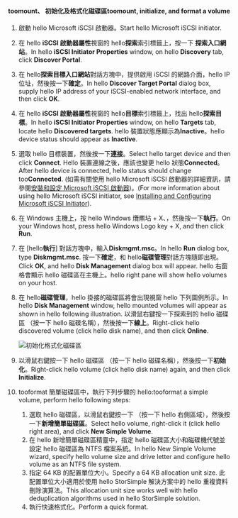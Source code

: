 <!--author=SharS last changed: 9/17/15-->

#### <a name="toomount-initialize-and-format-a-volume"></a><span data-ttu-id="e1e24-101">toomount、 初始化及格式化磁碟區</span><span class="sxs-lookup"><span data-stu-id="e1e24-101">toomount, initialize, and format a volume</span></span>
1. <span data-ttu-id="e1e24-102">啟動 hello Microsoft iSCSI 啟動器。</span><span class="sxs-lookup"><span data-stu-id="e1e24-102">Start hello Microsoft iSCSI initiator.</span></span>
2. <span data-ttu-id="e1e24-103">在 hello **iSCSI 啟動器屬性**視窗的 hello**探索**索引標籤上，按一下 **探索入口網站**。</span><span class="sxs-lookup"><span data-stu-id="e1e24-103">In hello **iSCSI Initiator Properties** window, on hello **Discovery** tab, click **Discover Portal**.</span></span>
3. <span data-ttu-id="e1e24-104">在 hello**探索目標入口網站**對話方塊中，提供啟用 iSCSI 的網路介面，hello IP 位址，然後按一下**確定**。</span><span class="sxs-lookup"><span data-stu-id="e1e24-104">In hello **Discover Target Portal** dialog box, supply hello IP address of your iSCSI-enabled network interface, and then click **OK**.</span></span> 
4. <span data-ttu-id="e1e24-105">在 hello **iSCSI 啟動器屬性**視窗的 hello**目標**索引標籤上，找出 hello**探索目標**。</span><span class="sxs-lookup"><span data-stu-id="e1e24-105">In hello **iSCSI Initiator Properties** window, on hello **Targets** tab, locate hello **Discovered targets**.</span></span> <span data-ttu-id="e1e24-106">hello 裝置狀態應顯示為**Inactive**。</span><span class="sxs-lookup"><span data-stu-id="e1e24-106">hello device status should appear as **Inactive**.</span></span>
5. <span data-ttu-id="e1e24-107">選取 hello 目標裝置，然後按一下**連接**。</span><span class="sxs-lookup"><span data-stu-id="e1e24-107">Select hello target device and then click **Connect**.</span></span> <span data-ttu-id="e1e24-108">Hello 裝置連線之後，應該也變更 hello 狀態**Connected**。</span><span class="sxs-lookup"><span data-stu-id="e1e24-108">After hello device is connected, hello status should change too**Connected**.</span></span> <span data-ttu-id="e1e24-109">(如需有關使用 hello Microsoft iSCSI 啟動器的詳細資訊，請參閱[安裝和設定 Microsoft iSCSI 啟動器][1])。</span><span class="sxs-lookup"><span data-stu-id="e1e24-109">(For more information about using hello Microsoft iSCSI initiator, see [Installing and Configuring Microsoft iSCSI Initiator][1]).</span></span>
6. <span data-ttu-id="e1e24-110">在 Windows 主機上，按 hello Windows 爦羆坫 + X、，然後按一下**執行**。</span><span class="sxs-lookup"><span data-stu-id="e1e24-110">On your Windows host, press hello Windows Logo key + X, and then click **Run**.</span></span> 
7. <span data-ttu-id="e1e24-111">在 [hello**執行**] 對話方塊中，輸入**Diskmgmt.msc**。</span><span class="sxs-lookup"><span data-stu-id="e1e24-111">In hello **Run** dialog box, type **Diskmgmt.msc**.</span></span> <span data-ttu-id="e1e24-112">按一下**確定**，和 hello**磁碟管理**對話方塊隨即出現。</span><span class="sxs-lookup"><span data-stu-id="e1e24-112">Click **OK**, and hello **Disk Management** dialog box will appear.</span></span> <span data-ttu-id="e1e24-113">hello 右窗格會顯示 hello 磁碟區在主機上。</span><span class="sxs-lookup"><span data-stu-id="e1e24-113">hello right pane will show hello volumes on your host.</span></span>
8. <span data-ttu-id="e1e24-114">在 hello**磁碟管理**，hello 掛接的磁碟區將會出現視窗 hello 下列圖例所示。</span><span class="sxs-lookup"><span data-stu-id="e1e24-114">In hello **Disk Management** window, hello mounted volumes will appear as shown in hello following illustration.</span></span> <span data-ttu-id="e1e24-115">以滑鼠右鍵按一下探索到的 hello 磁碟區 （按一下 hello 磁碟名稱），然後按一下**線上**。</span><span class="sxs-lookup"><span data-stu-id="e1e24-115">Right-click hello discovered volume (click hello disk name), and then click **Online**.</span></span>
   
     ![初始化格式化磁碟區](./media/storsimple-8000-mount-initialize-format-volume/step7initializeformatvolume.png) 
9. <span data-ttu-id="e1e24-117">以滑鼠右鍵按一下 hello 磁碟區 （按一下 hello 磁碟名稱），然後按一下**初始化**。</span><span class="sxs-lookup"><span data-stu-id="e1e24-117">Right-click hello volume (click hello disk name) again, and then click **Initialize**.</span></span>
10. <span data-ttu-id="e1e24-118">tooformat 簡單磁碟區中，執行下列步驟的 hello:</span><span class="sxs-lookup"><span data-stu-id="e1e24-118">tooformat a simple volume, perform hello following steps:</span></span>
    
    1. <span data-ttu-id="e1e24-119">選取 hello 磁碟區，以滑鼠右鍵按一下 （按一下 hello 右側區域），然後按一下**新增簡單磁碟區**。</span><span class="sxs-lookup"><span data-stu-id="e1e24-119">Select hello volume, right-click it (click hello right area), and click **New Simple Volume**.</span></span>
    2. <span data-ttu-id="e1e24-120">在 hello 新增簡單磁碟區精靈中，指定 hello 磁碟區大小和磁碟機代號並設定 hello 磁碟區為 NTFS 檔案系統。</span><span class="sxs-lookup"><span data-stu-id="e1e24-120">In hello New Simple Volume wizard, specify hello volume size and drive letter and configure hello volume as an NTFS file system.</span></span>
    3. <span data-ttu-id="e1e24-121">指定 64 KB 的配置單位大小。</span><span class="sxs-lookup"><span data-stu-id="e1e24-121">Specify a 64 KB allocation unit size.</span></span> <span data-ttu-id="e1e24-122">此配置單位大小適用於使用 hello StorSimple 解決方案中的 hello 重複資料刪除演算法。</span><span class="sxs-lookup"><span data-stu-id="e1e24-122">This allocation unit size works well with hello deduplication algorithms used in hello StorSimple solution.</span></span>
    4. <span data-ttu-id="e1e24-123">執行快速格式化。</span><span class="sxs-lookup"><span data-stu-id="e1e24-123">Perform a quick format.</span></span>

<!--Link references-->
[1]: https://technet.microsoft.com/library/ee338480(WS.10).aspx
